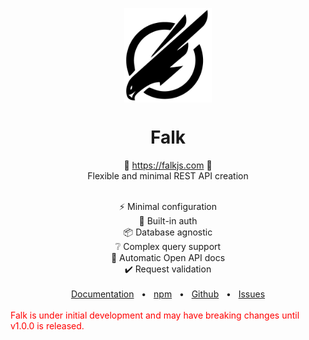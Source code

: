 <p align="center">
  <img src="logo.png" width="140px" align="center" alt="Falk logo" />
  <h1 align="center">Falk</h1>
  <p align="center">
    🤖 <a href="https://falkjs.com">https://falkjs.com</a> 🤖
    <br/>
    Flexible and minimal REST API creation
  </p>
</p>
<br/>
<div style="display:flex;flex-direction:column;align-items:center;">
    <div>⚡ Minimal configuration</div>
    <div>🔑 Built-in auth</div>
    <div>📦 Database agnostic</div>
    <div>❔ Complex query support</div>
    <div>📄 Automatic Open API docs</div>
    <div>✔️ Request validation</div>
  </div>
</div>
<br/>
<div align="center">
  <a href="https://falkjs.com">Documentation</a>
  <span>&nbsp;&nbsp;•&nbsp;&nbsp;</span>
  <a href="https://www.npmjs.com/package/falk">npm</a>
  <span>&nbsp;&nbsp;•&nbsp;&nbsp;</span>
  <a href="https://github.com/arnebjorgan/falk">Github</a>
  <span>&nbsp;&nbsp;•&nbsp;&nbsp;</span>
  <a href="https://github.com/arnebjorgan/falk/issues">Issues</a>
  <br />
</div>
</br>
<span style="color:red;">Falk is under initial development and may have breaking changes until v1.0.0 is released.</span>